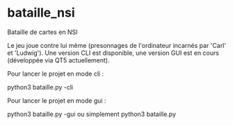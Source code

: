 # bataille_nsi
Bataille de cartes en NSI

Le jeu joue contre lui même (presonnages de l'ordinateur incarnés par 'Carl' et 'Ludwig'). Une version CLI est disponible, une version GUI est en cours (développée via QT5 actuellement).

Pour lancer le projet en mode cli : 

  python3 bataille.py -cli
  
  
Pour lancer le projet en mode gui :
  
  python3 bataille.py -gui ou simplement python3 bataille.py
  
